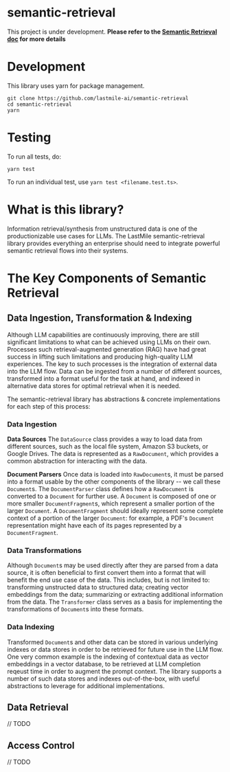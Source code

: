 # semantic-retrieval

This project is under development.
**Please refer to the [Semantic Retrieval doc](https://docs.google.com/document/d/1XO4lj-cpFgd6Gl4VkkDsz7K5Y03quW3G1qXOyVaKyY8/edit?pli=1#heading=h.pml5g74m7m5n) for more details**

# Development
This library uses yarn for package management.
```
git clone https://github.com/lastmile-ai/semantic-retrieval
cd semantic-retrieval
yarn
```

# Testing
To run all tests, do:
```
yarn test
```

To run an individual test, use `yarn test <filename.test.ts>`.

# What is this library?
Information retrieval/synthesis from unstructured data is one of the productionizable use cases for LLMs. The LastMile semantic-retrieval library provides everything an enterprise should need to integrate powerful semantic retrieval flows into their systems.

# The Key Components of Semantic Retrieval

## Data Ingestion, Transformation & Indexing
Although LLM capabilities are continuously improving, there are still significant limitations to what can be achieved using LLMs on their own. Processes such retrieval-augmented generation (RAG) have had great success in lifting such limitations and producing high-quality LLM experiences. The key to such processes is the integration of external data into the LLM flow. Data can be ingested from a number of different sources, transformed into a format useful for the task at hand, and indexed in alternative data stores for optimal retrieval when it is needed.

The semantic-retrieval library has abstractions & concrete implementations for each step of this process:

### Data Ingestion

**Data Sources**
The `DataSource` class provides a way to load data from different sources, such as the local file system, Amazon S3 buckets, or Google Drives. The data is represented as a `RawDocument`, which provides a common abstraction for interacting with the data.

**Document Parsers**
Once data is loaded into `RawDocument`s, it must be parsed into a format usable by the other components of the library -- we call these `Document`s. The `DocumentParser` class defines how a `RawDocument` is converted to a `Document` for further use. A `Document` is composed of one or more smaller `DocumentFragment`s, which represent a smaller portion of the larger `Document`. A `DocumentFragment` should ideally represent some complete context of a portion of the larger `Document`: for example, a PDF's `Document` representation might have each of its pages represented by a `DocumentFragment`.

### Data Transformations
Although `Document`s may be used directly after they are parsed from a data source, it is often beneficial to first convert them into a format that will benefit the end use case of the data. This includes, but is not limited to: transforming unstructed data to structured data; creating vector embeddings from the data; summarizing or extracting additional information from the data. The `Transformer` class serves as a basis for implementing the transformations of `Document`s into these formats.

### Data Indexing
Transformed `Document`s and other data can be stored in various underlying indexes or data stores in order to be retrieved for future use in the LLM flow. One very common example is the indexing of contextual data as vector embeddings in a vector database, to be retrieved at LLM completion reqeust time in order to augment the prompt context. The library supports a number of such data stores and indexes out-of-the-box, with useful abstractions to leverage for additional implementations.


## Data Retrieval
// TODO


## Access Control
// TODO